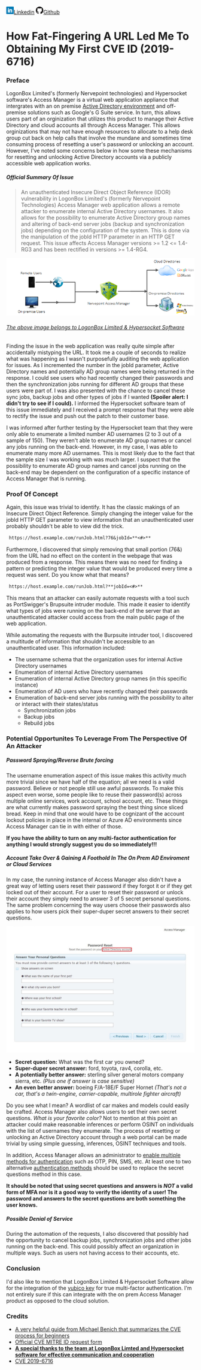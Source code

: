 ![Linkedin](Site%20Pictures/linkedin.png)[Linkedin](https://www.linkedin.com/in/ryangore/)
![Github](Site%20Pictures/github.png)[Github](https://github.com/0v3rride)

# How Fat-Fingering A URL Led Me To Obtaining My First CVE ID (2019-6716)

### Preface

LogonBox Limited's (formerly Nervepoint technologies) and Hypersocket software's Access Manager is a virtual web application appliance that intergrates with an on premise [Active Directory environment](https://docs.logonbox.com/app/manpage/en/article/413106/Connecting-to-an-Active-Directory) and off-premise solutions such as Google's G Suite service. In turn, this allows users part of an orginization that utilizes this product to manage their Active Directory and cloud accounts all through Access Manager. This allows orginizations that may not have enough resources to allocate to a help desk group cut back on help calls that involve the mundane and sometimes time consuming process of resetting a user's password or unlocking an account. However, I've noted some concerns below in how some these mechanisms for resetting and unlocking Active Directory accounts via a publicly accessible web application works.

##### Official Summary Of Issue
> An unauthenticated Insecure Direct Object Reference (IDOR) vulnerability in LogonBox Limited's (formerly Nervepoint Technologies) Access Manager web application allows a remote attacker to enumerate internal Active Directory usernames. It also allows for the possibility to enumerate Active Directory group names and altering of back-end server jobs (backup and synchronization jobs) depending on the configuration of the system. This is done via the manipulation of the jobId HTTP parameter in an HTTP GET request. This issue affects Access Manager versions >= 1.2 <= 1.4-RG3 and has been rectified in versions >= 1.4-RG4.

![LogonBox Limited Access Manager](Site%20Pictures/nervepoint_vx.png)

###### [The above image belongs to LogonBox Limited & Hypersocket Software](https://www.hypersocket.com/en/products/password-self-service)

Finding the issue in the web application was really quite simple after accidentally mistyping the URL. It took me a couple of seconds to realize what was happening as I wasn't purposefully auditing the web application for issues. As I incremented the number in the jobId parameter, Active Directory names and potentially AD group names were being returned in the response. I could see users who had recently changed their passwords and then the synchronization jobs running for different AD groups that these users were part of. I was also presented with the chance to cancel these sync jobs, backup jobs and other types of jobs if I wanted **(Spoiler alert: I didn't try to see if I could).** I informed the Hypersocket software team of this issue immediately and I received a prompt response that they were able to rectify the issue and push out the patch to their customer base.

I was informed after further testing by the Hypersocket team that they were only able to enumerate a limited number AD usernames (2 to 3 out of a sample of 150). They weren't able to enumerate AD group names or cancel any jobs running on the back-end. However, in my case, I was able to enumerate many more AD usernames. This is most likely due to the fact that the sample size I was working with was much larger. I suspect that the possibility to enumerate AD group names and cancel jobs running on the back-end may be dependent on the configuration of a specific instance of Access Manager that is running.

### Proof Of Concept
Again, this issue was trivial to identify. It has the classic makings of an Insecure Direct Object Reference. Simply changing the integer value for the jobId HTTP GET parameter to view information that an unauthenticated user probably shouldn't be able to view did the trick.

```markdown
 https://host.example.com/runJob.html?76&jobId=**<#>**
```
Furthermore, I discovered that simply removing that small portion (76&) from the URL had no effect on the content in the webpage that was produced from a response. This means there was no need for finding a pattern or predicting the integer value that would be produced every time a request was sent. Do you know what that means?

```markdown
 https://host.example.com/runJob.html?**jobId=<#>**
```
This means that an attacker can easily automate requests with a tool such as PortSwigger's Brupsuite intruder module. This made it easier to identify what types of jobs were running on the back-end of the server that an unauthenticated attacker could access from the main public page of the web application.

While automating the requests with the Burpsuite intruder tool, I discovered a multitude of information that shouldn't be accessible to an unauthenticated user. This information included:
 * The username schema that the organization uses for internal Active Directory usernames
 * Enumeration of internal Active Directory usernames
 * Enumeration of internal Active Directory group names (in this specific instance)
 * Enumeration of AD users who have recently changed their passwords
 * Enumeration of back-end server jobs running with the possibility to alter or interact with their states/status
   * Synchronization jobs
   * Backup jobs
   * Rebuild jobs
   
   
### Potential Opportunites To Leverage From The Perspective Of An Attacker
##### Password Spraying/Reverse Brute forcing
The username enumeration aspect of this issue makes this activity much more trivial since we have half of the equation; all we need is a valid password. Believe or not people still use awful passwords. To make this aspect even worse, some people like to reuse their password(s) across multiple online services, work account, school account, etc. These things are what currently makes password spraying the best thing since sliced bread. Keep in mind that one would have to be cognizant of the account lockout policies in place in the internal or Azure AD environments since Access Manager can tie in with either of those. 
 
 **If you have the ability to turn on any multi-factor authentication for anything I would strongly suggest you do so immediately!!!**
 
##### Account Take Over & Gaining A Foothold In The On Prem AD Enviroment or Cloud Services 
In my case, the running instance of Access Manager also didn't have a great way of letting users reset their password if they forgot it or if they get locked out of their account. For a user to reset their password or unlock their account they simply need to answer 3 of 5 secret personal questions. The same problem concerning the way users choose their passwords also applies to how users pick their super-duper secret answers to their secret questions.

![Secret Questions](Site%20Pictures/password-reset.jpg)

 * **Secret question:** What was the first car you owned?
 * **Super-duper secret answer:** ford, toyota, rav4, corolla, etc.
 * **A potentially better answer:** sterling silver general motors company sierra, etc. _(Plus one if answer is case sensitive)_
 * **An even better answer:** boeing F/A-18E/F Super Hornet _(That's not a car, that's a twin-engine, carrier-capable, multirole fighter aircraft)_
 
Do you see what I mean? A wordlist of car makes and models could easily be crafted. Access Manager also allows users to set their own secret questions. _What is your favorite color?_ Not to mention at this point an attacker could make reasonable inferences or perform OSINT on individuals with the list of usernames they enumerate. The process of resetting or unlocking an Active Directory account through a web portal can be made trivial by using simple guessing, inferences, OSINT techniques and tools. 

In addition, Access Manager allows an administrator to [enable multiple methods for authentication](https://docs.logonbox.com/app/manpage/en/article/532476/Allowing-multiple-Authentication-Methods-to-be-active-for-login-processes-in-Access-Manager) such as OTP, PIN, SMS, etc. At least one to two alternative [authentication methods](https://docs.logonbox.com/app/manpage/en/article/532236/Authentication-Basics:-Configuring-and-managing) should be used to replace the secret questions method in this case.

**It should be noted that using secret questions and answers is _NOT_ a valid form of MFA nor is it a good way to verify the identity of a user! The password and answers to the secret questions are both something the user knows.**

##### Possible Denial of Service
During the automation of the requests, I also discovered that possibly had the opportunity to cancel backup jobs, synchronization jobs and other jobs running on the back-end. This could possibly affect an organization in multiple ways. Such as users not having access to their accounts, etc.


### Conclusion
I'd also like to mention that LogonBox Limited & Hypersocket Software allow for the integration of the [yubico key](https://www.yubico.com/works-with-yubikey/catalog/logonbox/) for true multi-factor authentication. I'm not entirely sure if this can integrate with the on prem Access Manager product as opposed to the cloud solution.


### Credits
 * [A very helpful guide from Michael Benich that summarizes the CVE process for beginners](https://warroom.rsmus.com/beginners-guide-cve-process/)
 * [Official CVE MITRE ID request form](https://cveform.mitre.org/)
 * [**A special thanks to the team at LogonBox Limted and Hypersocket software for effective communication and cooperation**](https://docs.hypersocket.com/app/manpage/en/article/539661/Unauthenticated-Insecure-Direct-Object-Reference-(IDOR)-Found-in-Access-Manager)
 * [CVE 2019-6716](https://cve.mitre.org/cgi-bin/cvename.cgi?name=CVE-2019-6716)
